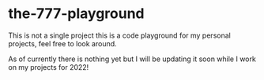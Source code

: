 # the-777-playground

This is not a single project this is a code playground for my personal projects, feel free to look around. 

As of currently there is nothing yet but I will be updating it soon while I work on my projects for 2022!
